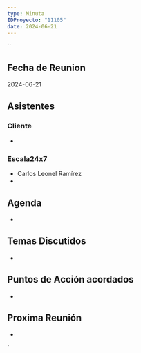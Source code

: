 ```yaml
---
type: Minuta
IDProyecto: "11105"
date: 2024-06-21
---
```

``

## Fecha de Reunion
2024-06-21

## Asistentes

### Cliente
* 
### Escala24x7
- Carlos Leonel Ramírez
-  

## Agenda
* 
## Temas Discutidos
*  

## Puntos de Acción acordados
*  

## Proxima Reunión
*   

`
